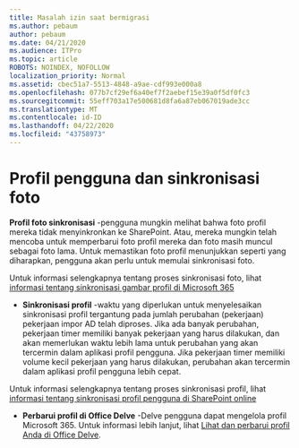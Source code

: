 ```yaml
---
title: Masalah izin saat bermigrasi
ms.author: pebaum
author: pebaum
ms.date: 04/21/2020
ms.audience: ITPro
ms.topic: article
ROBOTS: NOINDEX, NOFOLLOW
localization_priority: Normal
ms.assetid: cbec51a7-5513-4848-a9ae-cdf993e000a8
ms.openlocfilehash: 077b7cf29ef6a40ef7f2aebef15e39a0f5df0fc3
ms.sourcegitcommit: 55eff703a17e500681d8fa6a87eb067019ade3cc
ms.translationtype: MT
ms.contentlocale: id-ID
ms.lasthandoff: 04/22/2020
ms.locfileid: "43758973"
---
```

# <a name="user-profile-and-photo-synchronization"></a>Profil pengguna dan sinkronisasi foto

 **Profil foto sinkronisasi** -pengguna mungkin melihat bahwa foto profil mereka tidak menyinkronkan ke SharePoint. Atau, mereka mungkin telah mencoba untuk memperbarui foto profil mereka dan foto masih muncul sebagai foto lama. Untuk memastikan foto profil menunjukkan seperti yang diharapkan, pengguna akan perlu untuk memulai sinkronisasi foto. 
  
Untuk informasi selengkapnya tentang proses sinkronisasi foto, lihat [informasi tentang sinkronisasi gambar profil di Microsoft 365](https://go.microsoft.com/fwlink/?linkid=2022634)
  
- **Sinkronisasi profil** -waktu yang diperlukan untuk menyelesaikan sinkronisasi profil tergantung pada jumlah perubahan (pekerjaan) pekerjaan impor AD telah diproses. Jika ada banyak perubahan, pekerjaan timer memiliki banyak pekerjaan yang harus dilakukan, dan akan memerlukan waktu lebih lama untuk perubahan yang akan tercermin dalam aplikasi profil pengguna. Jika pekerjaan timer memiliki volume kecil pekerjaan yang harus dilakukan, perubahan akan tercermin dalam aplikasi profil pengguna lebih cepat. 
  
Untuk informasi selengkapnya tentang proses sinkronisasi profil, lihat [informasi tentang sinkronisasi profil pengguna di SharePoint online](https://go.microsoft.com/fwlink/?linkid=2022639)
    
- **Perbarui profil di Office Delve** -Delve pengguna dapat mengelola profil Microsoft 365. Untuk informasi lebih lanjut, lihat [Lihat dan perbarui profil Anda di Office Delve](https://support.office.com/article/View-and-update-your-profile-in-Office-Delve-4e84343b-eedf-45a1-aeb9-8627ccca14ba).
    

